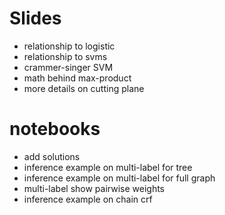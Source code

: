# Slides
- relationship to logistic
- relationship to svms
- crammer-singer SVM
- math behind max-product
- more details on cutting plane

# notebooks
- add solutions
- inference example on multi-label for tree
- inference example on multi-label for full graph
- multi-label show pairwise weights
- inference example on chain crf

